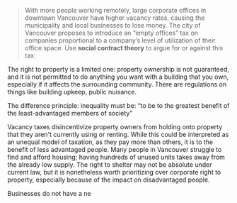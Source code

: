 > With more people working remotely, large corporate offices in downtown Vancouver have higher vacancy rates, causing the municipality and local businesses to lose money. The city of Vancouver proposes to introduce an “empty offices” tax on companies proportional to a company’s level of utilization of their office space. Use **social contract theory** to argue for or against this tax.

The right to property is a limited one: property ownership is not guaranteed, and it is not permitted to do anything you want with a building that you own, especially if it affects the surrounding community. There are regulations on things like building upkeep, public nuisance. 

The difference principle: inequality must be: “to be to the greatest benefit of the least-advantaged members of society"

Vacancy taxes disincentivize property owners from holding onto property that they aren't currently using or renting. While this could be interpreted as an unequal model of taxation, as they pay more than others, it is to the benefit of less advantaged people. Many people in Vancouver struggle to find and afford housing; having hundreds of unused units takes away from the already low supply. The right to shelter may not be absolute under current law, but it is nonetheless worth prioritizing over corporate right to property, especially because of the impact on disadvantaged people. 

Businesses do not have a ne